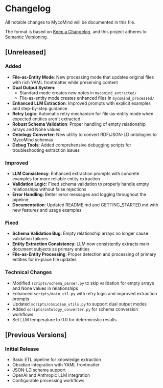 # Changelog

All notable changes to MycoMind will be documented in this file.

The format is based on [Keep a Changelog](https://keepachangelog.com/en/1.0.0/),
and this project adheres to [Semantic Versioning](https://semver.org/spec/v2.0.0.html).

## [Unreleased]

### Added
- **File-as-Entity Mode**: New processing mode that updates original files with rich YAML frontmatter while preserving content
- **Dual Output System**: 
  - Standard mode creates new notes in `mycomind_extracted/`
  - File-as-entity mode creates enhanced files in `mycomind_processed/`
- **Enhanced LLM Extraction**: Improved prompts with explicit examples and step-by-step guidance
- **Retry Logic**: Automatic retry mechanism for file-as-entity mode when expected entities aren't extracted
- **Robust Schema Validation**: Proper handling of empty relationship arrays and None values
- **Ontology Converter**: New utility to convert RDF/JSON-LD ontologies to MycoMind schemas
- **Debug Tools**: Added comprehensive debugging scripts for troubleshooting extraction issues

### Improved
- **LLM Consistency**: Enhanced extraction prompts with concrete examples for more reliable entity extraction
- **Validation Logic**: Fixed schema validation to properly handle empty relationships without false rejections
- **Error Handling**: Better error messages and logging throughout the pipeline
- **Documentation**: Updated README.md and GETTING_STARTED.md with new features and usage examples

### Fixed
- **Schema Validation Bug**: Empty relationship arrays no longer cause validation failures
- **Entity Extraction Consistency**: LLM now consistently extracts main document subjects as primary entities
- **File-as-Entity Processing**: Proper detection and processing of primary entities for in-place file updates

### Technical Changes
- Modified `scripts/schema_parser.py` to skip validation for empty arrays and None values in relationships
- Enhanced `scripts/main_etl.py` with retry logic and improved extraction prompts
- Updated `scripts/obsidian_utils.py` to support dual output modes
- Added `scripts/ontology_converter.py` for schema conversion workflows
- Set LLM temperature to 0.0 for deterministic results

## [Previous Versions]

### Initial Release
- Basic ETL pipeline for knowledge extraction
- Obsidian integration with YAML frontmatter
- JSON-LD schema support
- OpenAI and Anthropic LLM integration
- Configurable processing workflows
